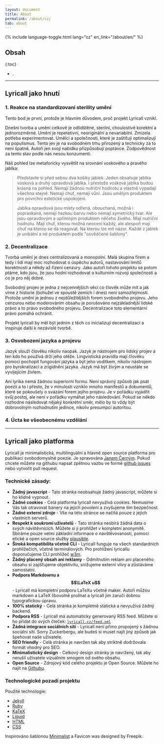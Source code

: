 ```yaml
---
layout: document
title: About
permalink: /about/cz/
tab: about
---
```


{% include language-toggle.html lang="cz" en_link="/about/en/" %}

<h2 class="no_toc">Obsah</h2>

{:toc}
- .

---

## Lyricall jako hnutí

### 1. Reakce na standardizovaní sterility umění
Tento bod je první, protože je hlavním důvodem, proč projekt Lyricall vznikl.

Dnešní tvorba a umění celkově je odlidštěné, sterilní, choulostivě korektní a jednorozměrné.
Umění je repetetivní, neoriginální a nevariabilní. Zmizela potřeba experimentovat.
Umělci a společnosti, které je zaštiťují optimalizují na populismus.
Tento jev je na svobodném trhu přirozený a technicky za to není špatně. Autoři jen
svojí nabídku přizpůsobují poptávce. Zodpovědnost za tento stav podle nás nesou
konzumenti.

Náš pohled lze metaforicky vysvětlit na srovnání voskového a pravého jablka:  

> Představte si před sebou dva košíky jablek. Jeden obsahuje jablka vosková a druhý 
> opravdová jablka. I přestože vosková jablka budou krásná na pohled. 
> Nemají žádnou nutriční hodnotu a vlastně vypadají všechna stejně. Nemají chuť, nemají
> vůni. Jsou umělým produktem pro povrchní estetické uspokojení.
>
> Jablka opravdová jsou místy odřená, obouchaná, možná i popraskaná, nemají hezkou barvu
> nebo nemají symetrický tvar. Ale jsou opravdovým a upřímným produktem něčeho živého.
> Mají nutriční hodnotu. Mají chuť, kterou možná neocení každý, ale alespoň mají chuť 
> na kterou se dá reagovat. Na kterou lze mít názor. Každé z jablek je unikátní a né 
> produktem podle "osvědčené šablony".

### 2. Decentralizace
Tvorba umění je dnes centralizovaná a monopolní. Malá skupina firem a tedy i lidí mají
moc rozhodovat o úspěchu autorů, nastavování limitů korektnosti a někdy až řízení
cenzury. Jako autoři tohoto projektu se potom ptáme, kdo jsou, že jsou hodni rozhodovat 
o kulturním rozvoji společnosti a co je pro něj dobré.

Svobodný projev je jedna z nejcennějších věcí co člověk může mít a jak víme z historie
(bohužel ve spoustě zemích i dnes) není samozřejmostí.
Protože umění je jednou z nejdůležitějších forem svobodného projevu. Jeho cenzurou nebo
moderováním obsahu je porušováno nejzákladnější lidské právo a to právo svobodného 
projevu. Decentralizace toto elementární právo pomáhá ochránit.

Projekt lyricall by měl být jedním z těch co inicializují decentralizaci a inspiruje
další k nezávislé tvorbě. 

### 3. Osvobození jazyka a projevu
Jazyk slouží člověku nikoliv naopak. Jazyk je nástrojem pro lidský projev a ten kdo ho
používá drží jeho otěže. Lingvistická pravidla mají člověku pomoci pochopit fungování
jazyka a být jeho vodítkem, nikoliv nástrojem pro byrokratizaci a zrigidnění jazyka.
Jazyk má být živým a neustále se vyvíjejícím živlem.

Ani lyrika nemá žádnou superiorní formu. Není správný způsob jak psát poezii a to i 
přesto, že v minulosti vzniklo mnoho manifestů a dokumentů, které se pokoušely o svázání
forem jejího projevu. Je v pořádku vyjádřit svůj postoj, ale není v pořádku vymáhat jeho 
následování. Pokud se někdo rozhodne následovat nějaký konkrétní směr, mělo by to vždy
být dobrovolným rozhodnutím jedince, nikoliv presumpcí autoritou.

### 4. Úcta ke všeobecnému vzdělání



---

## Lyricall jako platforma
Lyricall je minimalistická, multilinguální a hlavně open source platforma pro publikaci
svobodomyslné poezie. Je spravována [Janem Černým](https://blackblog.cz/). Pokud chcete
můžete na githubu napsat zpětnou vazbu ve formě 
[github issues](https://github.com/yagarea/lyricall/issues) nebo vytvořit pull request.

### Technické zásady:
- **Žádný javascript** - Tato stránka neobsahuje žádný javascript, můžete si ho klidně
vypnout.
- **Žádné cookies** - Celá platforma lyricall nevyužívá cookies. Nemusíme Vás tak 
otravovat banery na jejich povolení a zvyšujeme tím bezpečnost.
- **Žádné externí zdroje** - Vše na této stránce se načítá pouze z jejich vlastních 
serverů.
- **Respekt k soukromí uživatelů** - Tato stránka nesbírá žádná data o svých 
návštěvnících. Můžete si ji prohlížet v kompletní anonymitě. Sbíráme pouze velmi 
základní informace o navštěvovanosti, pomocí etické a open source služby 
[plausible](https://plausible.io/).
- **Široká kompatibilita včetně CLI** - Lyricall funguje na všech standardních 
prohlížečích, včetně terminálových. Pro prohlížení lyricallu doporučujeme CLI prohlížeč 
[w3m](http://w3m.sourceforge.net/).
- **Žádný placený obsah ani reklamy** - Odmítnutím reklam ani placeného obsahu si 
zajišťujeme objektivitu, snižujeme externí vlivy a zůstáváme samostatní.
- **Podpora Markdownu a $$\LaTeX u$$** - Lyricall má kompletní podporu LaTeXu včetně 
maker. Autoři můžou markdown a LaTeX libovolně prolínat a lyricall jim zaručí dobrou 
typografickou úpravu.
- **100% statický** - Celá stránka je kompletně statická a nevyužívá žádný backend.
- **Podpora RSS** - Lyricall má automaticky generovaný RSS feed. Můžete si ho přidat 
do svých čteček: [`lyricall.cz/feed.xml`](/feed.xml)
- **Žádná integrace sociálních sítí** - Lyricall není přimo propojený s žádnou 
sociální sítí. Sorry Zuckerbergu, ale budeš si muset najít jiný způsob jak špehovat 
naše uživatele.
- **SEO friendly** - Celá stránka je navržen tak aby striktně dodržovala formát vhodný 
pro SEO.
- **Minimalistický design** - Celkový design stránky je navržený, tak aby nerušil 
uživatele vizuálním smogem od svého obsahu.
- **Open Source** - Zdrojový kód celého projektu je Open Source. Můžete ho najít na 
[Githubu](https://github.com/yagarea/lyricall).

### Technologické pozadí projektu

Použité technologie:
- [Jekyll](https://jekyllrb.com/)
- [Ruby](https://www.ruby-lang.org/en/)
- [KaTeX](https://katex.org/)
- [Liquid](https://shopify.github.io/liquid/)
- [HTML](https://en.wikipedia.org/wiki/HTML)
- [CSS](https://en.wikipedia.org/wiki/CSS)

Inspirováno šablonou [Minimalist](https://github.com/Trybnetic/minimalist/) a Favicon 
was designed by Freepik.

